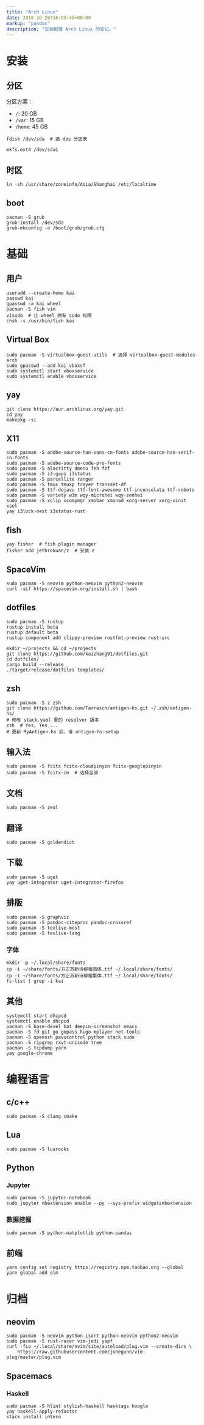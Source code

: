```yaml
---
title: "Arch Linux"
date: 2018-10-28T16:05:48+08:00
markup: "pandoc"
description: "安装配置 Arch Linux 的笔记。"
---
```


# 安装

## 分区

分区方案：

- `/`: 20 GB
- `/var`: 15 GB
- `/home`: 45 GB

```
fdisk /dev/sda  # 选 dos 分区表

mkfs.ext4 /dev/sda1
```

## 时区

```
ln -sh /usr/share/zoneinfo/Asia/Shanghai /etc/localtime
```

## boot

```
pacman -S grub
grub-install /dev/sda
grub-mkconfig -o /boot/grub/grub.cfg
```

# 基础

## 用户

```
useradd --create-home kai
passwd kai
gpasswd -a kai wheel
pacman -S fish vim
visudo  # 让 wheel 拥有 sudo 权限
chsh -s /usr/bin/fish kai
```

## Virtual Box

```
sudo pacman -S virtualbox-guest-utils  # 选择 virtualbox-guest-modules-arch
sudo gpasswd --add kai vboxsf
sudo systemctl start vboxservice
sudo systemctl enable vboxservice
```

## yay

```
git clone https://aur.archlinux.org/yay.git
cd yay
makepkg -si
```

## X11

```
sudo pacman -S adobe-source-han-sans-cn-fonts adobe-source-han-serif-cn-fonts
sudo pacman -S adobe-source-code-pro-fonts
sudo pacman -S alacritty dmenu feh fzf
sudo pacman -S i3-gaps i3status
sudo pacman -S parcellite ranger
sudo pacman -S tmux tmuxp trayer transset-df
sudo pacman -S ttf-dejavu ttf-font-awesome ttf-inconsolata ttf-roboto
sudo pacman -S variety w3m wqy-microhei wqy-zenhei
sudo pacman -S xclip xcompmgr xmobar xmonad xorg-server xorg-xinit xsel
yay i3lock-next i3status-rust
```

## fish

```
yay fisher  # fish plugin manager
fisher add jethrokuan/z  # 安装 z
```

## SpaceVim

```
sudo pacman -S neovim python-neovim python2-neovim
curl -sLf https://spacevim.org/install.sh | bash
```

## dotfiles

```
sudo pacman -S rustup
rustup install beta
rustup default beta
rustup component add clippy-preview rustfmt-preview rust-src

mkdir ~/projects && cd ~/projects
git clone https://github.com/kaizhang91/dotfiles.git
cd dotfiles/
cargo build --release
./target/release/dotfiles templates/
```

## zsh

```
sudo pacman -S z zsh
git clone https://github.com/Tarrasch/antigen-hs.git ~/.zsh/antigen-hs/
# 修改 stack.yaml 里的 resolver 版本
zsh  # Yes, Yes ...
# 更新 MyAntigen.hs 后，请 antigen-hs-setup
```

## 输入法

```
sudo pacman -S fcitx fcitx-cloudpinyin fcitx-googlepinyin
sudo pacman -S fcitx-im  # 选择全部
```

## 文档

```
sudo pacman -S zeal
```

## 翻译

```
sudo pacman -S goldendict
```

## 下载

```
sudo pacman -S uget
yay uget-integrator uget-integrator-firefox
```

## 排版

```
sudo pacman -S graphviz
sudo pacman -S pandoc-citeproc pandoc-crossref
sudo pacman -S texlive-most
sudo pacman -S texlive-lang
```

### 字体

```
mkdir -p ~/.local/share/fonts
cp -i ~/share/fonts/方正苏新诗柳楷简体.ttf ~/.local/share/fonts/
cp -i ~/share/fonts/方正苏新诗柳楷繁体.ttf ~/.local/share/fonts/
fc-list | grep -i kai
```

## 其他

```
systemctl start dhcpcd
systemctl enable dhcpcd
pacman -S base-devel bat deepin-screenshot emacs
pacman -S fd git go gopass hugo mplayer net-tools
pacman -S openssh pavucontrol python stack sudo
pacman -S ripgrep rxvt-unicode tree
pacman -S tcpdump yarn
yay google-chrome
```

# 编程语言

## c/c++

```
sudo pacman -S clang cmake
```

## Lua

```
sudo pacman -S luarocks
```

## Python

### Jupyter

```
sudo pacman -S jupyter-notebook
sudo jupyter nbextension enable --py --sys-prefix widgetsnbextension
```

### 数据挖掘

```
sudo pacman -S python-matplotlib python-pandas
```

## 前端

```
yarn config set registry https://registry.npm.taobao.org --global
yarn global add elm
```

# 归档

## neovim

```
sudo pacman -S neovim python-isort python-neovim python2-neovim
sudo pacman -S rust-racer vim-jedi yapf
curl -fLo ~/.local/share/nvim/site/autoload/plug.vim --create-dirs \
    https://raw.githubusercontent.com/junegunn/vim-plug/master/plug.vim
```

## Spacemacs

### Haskell

```
sudo pacman -S hlint stylish-haskell hasktags hoogle
yay haskell-apply-refactor
stack install intero
```
